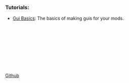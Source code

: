 <br/>

### Tutorials:  
- [Gui Basics](Tutorials/Gui-Basics.md): The basics of making guis for your mods.  

<br/><br/><br/><br/><br/><br/><br/><br/>

[Github](https://github.com/Fagiano0/Scrap-Mechanic-Modding-Tutorials)